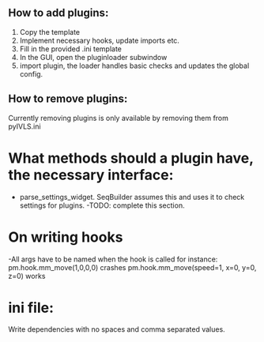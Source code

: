 ## How to add plugins:
1. Copy the template
2. Implement necessary hooks, update imports etc. 
3. Fill in the provided .ini template
4. In the GUI, open the pluginloader subwindow
4. import plugin, the loader handles basic checks and updates the global config.

## How to remove plugins:
Currently removing plugins is only available by removing them from pyIVLS.ini

# What methods should a plugin have, the necessary interface:
- parse_settings_widget. SeqBuilder assumes this and uses it to check settings for plugins. 
-TODO: complete this section. 

# On writing hooks
-All args have to be named when the hook is called
for instance:
pm.hook.mm_move(1,0,0,0) crashes
pm.hook.mm_move(speed=1, x=0, y=0, z=0) works


# ini file:
Write dependencies with no spaces and comma separated values.


